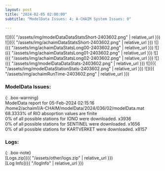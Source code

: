 ```yaml
---
layout: post
title: "2024-02-05 02:00:00"
subtitle: "ModelData Issues: 4; A-CHAIM System Issues: 0"

---
```


![]({{ "/assets/img/modelDataDataStatsShort-2403602.png" | relative_url }})
![]({{ "/assets/img/achaimDataStatsShort-2403602.png" | relative_url }})
![]({{ "/assets/img/achaimDataStatsLong00-2403602.png" | relative_url }})
![]({{ "/assets/img/achaimDataStatsLong01-2403602.png" | relative_url }})
![]({{ "/assets/img/achaimDataStatsLong02-2403602.png" | relative_url }})
![]({{ "/assets/img/modelDataDataStats-2403602.png" | relative_url }})
![]({{ "/assets/img/modelDataStationStats-2403602.png" | relative_url }})
![]({{ "/assets/img/achaimRunTime-2403602.png" | relative_url }})


### ModelData Issues:  
  
{: .box-warning}  
 ModelData report for 05-Feb-2024 02:15:16   
 /home2/achaim1/A-CHAIM/modelData/2024/036/02/modelData.mat   
 68.3333% of RIO absoprtion values are finite   
 0% of all possible stations for IONO were downloaded. x3936   
 0% of all possible stations for SENTINEL were downloaded. x1656   
 0% of all possible stations for KARTVERKET were downloaded. x8157   
  


### Logs:  
  
{: .box-note}  
[Logs.zip]({{ "/assets/other/logs.zip" | relative_url }})  
[Log Info]({{ "/logInfo" | relative_url }})  
